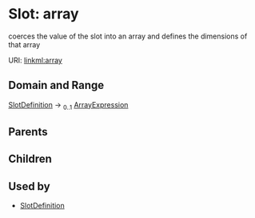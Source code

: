 
# Slot: array


coerces the value of the slot into an array and defines the dimensions of that array

URI: [linkml:array](https://w3id.org/linkml/array)


## Domain and Range

[SlotDefinition](SlotDefinition.md) &#8594;  <sub>0..1</sub> [ArrayExpression](ArrayExpression.md)

## Parents


## Children


## Used by

 * [SlotDefinition](SlotDefinition.md)
